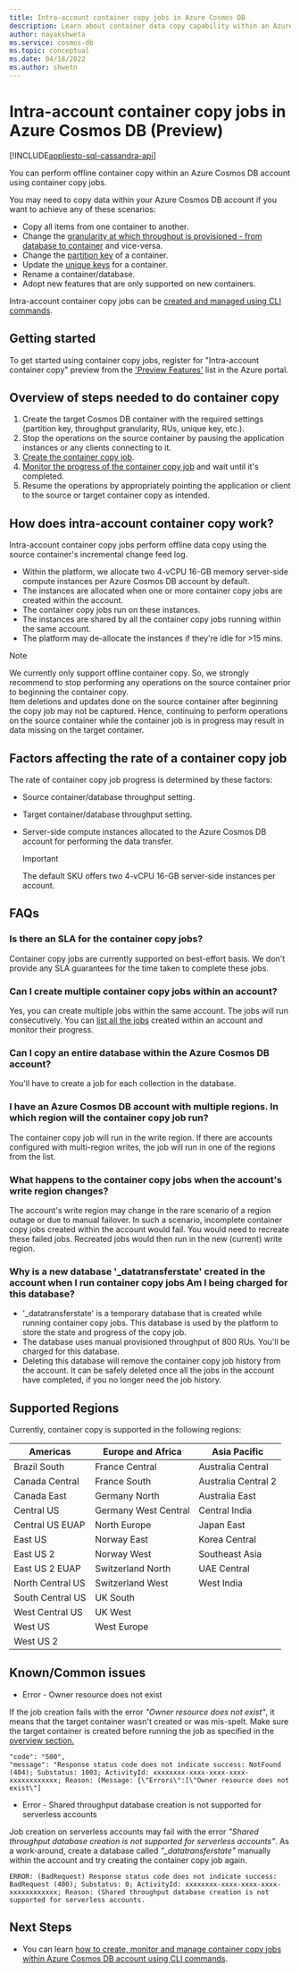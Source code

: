 ```yaml
---
title: Intra-account container copy jobs in Azure Cosmos DB
description: Learn about container data copy capability within an Azure Cosmos DB account.
author: nayakshweta
ms.service: cosmos-db
ms.topic: conceptual
ms.date: 04/18/2022
ms.author: shwetn
---
```


# Intra-account container copy jobs in Azure Cosmos DB (Preview)
[!INCLUDE[appliesto-sql-cassandra-api](includes/appliesto-sql-cassandra-api.md)]

You can perform offline container copy within an Azure Cosmos DB account using container copy jobs.

You may need to copy data within your Azure Cosmos DB account if you want to achieve any of these scenarios:

* Copy all items from one container to another.
* Change the [granularity at which throughput is provisioned - from database to container](set-throughput.md) and vice-versa.
* Change the [partition key](partitioning-overview.md#choose-partitionkey) of a container.
* Update the [unique keys](unique-keys.md) for a container.
* Rename a container/database.
* Adopt new features that are only supported on new containers.

Intra-account container copy jobs can be [created and managed using CLI commands](how-to-container-copy.md).

## Getting started

To get started using container copy jobs, register for "Intra-account container copy" preview from the ['Preview Features'](access-previews.md) list in the Azure portal.

## Overview of steps needed to do container copy

1. Create the target Cosmos DB container with the required settings (partition key, throughput granularity, RUs, unique key, etc.).
2. Stop the operations on the source container by pausing the application instances or any clients connecting to it.
3. [Create the container copy job](how-to-container-copy.md).
4. [Monitor the progress of the container copy job](how-to-container-copy.md#monitor-the-progress-of-a-container-copy-job) and wait until it's completed.
5. Resume the operations by appropriately pointing the application or client to the source or target container copy as intended.

## How does intra-account container copy work?

Intra-account container copy jobs perform offline data copy using the source container's incremental change feed log.

* Within the platform, we allocate two 4-vCPU 16-GB memory server-side compute instances per Azure Cosmos DB account by default.
* The instances are allocated when one or more container copy jobs are created within the account.
* The container copy jobs run on these instances.
* The instances are shared by all the container copy jobs running within the same account.
* The platform may de-allocate the instances if they're idle for >15 mins.

> [!NOTE]
> We currently only support offline container copy. So, we strongly recommend to stop performing any operations on the source container prior to beginning the container copy.\
> Item deletions and updates done on the source container after beginning the copy job may not be captured. Hence, continuing to perform operations on the source container while the container job is in progress may result in data missing on the target container.


## Factors affecting the rate of a container copy job

The rate of container copy job progress is determined by these factors:

* Source container/database throughput setting.

* Target container/database throughput setting.

* Server-side compute instances allocated to the Azure Cosmos DB account for performing the data transfer.

    > [!IMPORTANT]
    > The default SKU offers two 4-vCPU 16-GB server-side instances per account. 

## FAQs

### Is there an SLA for the container copy jobs?

Container copy jobs are currently supported on best-effort basis. We don't provide any SLA guarantees for the time taken to complete these jobs.

### Can I create multiple container copy jobs within an account?

Yes, you can create multiple jobs within the same account. The jobs will run consecutively. You can [list all the jobs](how-to-container-copy.md#list-all-the-container-copy-jobs-created-in-an-account) created within an account and monitor their progress.

### Can I copy an entire database within the Azure Cosmos DB account?

You'll have to create a job for each collection in the database.

### I have an Azure Cosmos DB account with multiple regions. In which region will the container copy job run?

The container copy job will run in the write region. If there are accounts configured with multi-region writes, the job will run in one of the regions from the list.

### What happens to the container copy jobs when the account's write region changes?

The account's write region may change in the rare scenario of a region outage or due to manual failover. In such a scenario, incomplete container copy jobs created within the account would fail. You would need to recreate these failed jobs. Recreated jobs would then run in the new (current) write region.

### Why is a new database '_datatransferstate' created in the account when I run container copy jobs Am I being charged for this database?
* '_datatransferstate' is a temporary database that is created while running container copy jobs. This database is used by the platform to store the state and progress of the copy job. 
* The database uses manual provisioned throughput of 800 RUs. You'll be charged for this database.
* Deleting this database will remove the container copy job history from the account. It can be safely deleted once all the jobs in the account have completed, if you no longer need the job history.

## Supported Regions

Currently, container copy is supported in the following regions:

| **Americas** | **Europe and Africa** | **Asia Pacific** |
| ------------ | -------- | ----------- | 
| Brazil South | France Central | Australia Central |
| Canada Central | France South | Australia Central 2 |
| Canada East | Germany North | Australia East |
| Central US | Germany West Central | Central India | 
| Central US EUAP | North Europe | Japan East | 
| East US | Norway East | Korea Central | 
| East US 2 | Norway West | Southeast Asia |
| East US 2 EUAP | Switzerland North | UAE Central |
| North Central US | Switzerland West | West India |
| South Central US | UK South | |
| West Central US | UK West  | |
| West US | West Europe |
| West US 2 | |

## Known/Common issues

* Error - Owner resource does not exist

If the job creation fails with the error *"Owner resource does not exist"*, it means that the target container wasn't created or was mis-spelt.
Make sure the target container is created before running the job as specified in the [overview section.](#overview-of-steps-needed-to-do-a-container-copy)

	"code": "500",
    "message": "Response status code does not indicate success: NotFound (404); Substatus: 1003; ActivityId: xxxxxxxx-xxxx-xxxx-xxxx-xxxxxxxxxxxx; Reason: (Message: {\"Errors\":[\"Owner resource does not exist\"]

* Error - Shared throughput database creation is not supported for serverless accounts

Job creation on serverless accounts may fail with the error *"Shared throughput database creation is not supported for serverless accounts"*.
As a work-around, create a database called *"_datatransferstate"* manually within the account and try creating the container copy job again.

    ERROR: (BadRequest) Response status code does not indicate success: BadRequest (400); Substatus: 0; ActivityId: xxxxxxxx-xxxx-xxxx-xxxx-xxxxxxxxxxxx; Reason: (Shared throughput database creation is not supported for serverless accounts.

## Next Steps

- You can learn [how to create, monitor and manage container copy jobs within Azure Cosmos DB account using CLI commands](how-to-container-copy.md).
